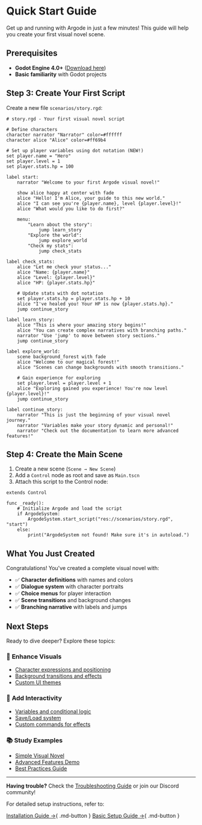 # Quick Start Guide

Get up and running with Argode in just a few minutes! This guide will help you create your first visual novel scene.

## Prerequisites

- **Godot Engine 4.0+** ([Download here](https://godotengine.org/))
- **Basic familiarity** with Godot projects





## Step 3: Create Your First Script

Create a new file `scenarios/story.rgd`:

```gdscript
# story.rgd - Your first visual novel script

# Define characters
character narrator "Narrator" color=#ffffff
character alice "Alice" color=#ff69b4  

# Set up player variables using dot notation (NEW!)
set player.name = "Hero"
set player.level = 1
set player.stats.hp = 100

label start:
    narrator "Welcome to your first Argode visual novel!"
    
    show alice happy at center with fade
    alice "Hello! I'm Alice, your guide to this new world."
    alice "I can see you're {player.name}, level {player.level}!"
    alice "What would you like to do first?"
    
    menu:
        "Learn about the story":
            jump learn_story
        "Explore the world":
            jump explore_world
        "Check my stats":
            jump check_stats

label check_stats:
    alice "Let me check your status..."
    alice "Name: {player.name}"
    alice "Level: {player.level}"
    alice "HP: {player.stats.hp}"
    
    # Update stats with dot notation
    set player.stats.hp = player.stats.hp + 10
    alice "I've healed you! Your HP is now {player.stats.hp}."
    jump continue_story

label learn_story:
    alice "This is where your amazing story begins!"
    alice "You can create complex narratives with branching paths."
    narrator "Use 'jump' to move between story sections."
    jump continue_story

label explore_world:
    scene background_forest with fade
    alice "Welcome to our magical forest!"
    alice "Scenes can change backgrounds with smooth transitions."
    
    # Gain experience for exploring
    set player.level = player.level + 1
    alice "Exploring gained you experience! You're now level {player.level}!"
    jump continue_story

label continue_story:
    narrator "This is just the beginning of your visual novel journey."
    narrator "Variables make your story dynamic and personal!"
    narrator "Check out the documentation to learn more advanced features!"
```

## Step 4: Create the Main Scene

1. Create a new scene (`Scene → New Scene`)
2. Add a `Control` node as root and save as `Main.tscn`
3. Attach this script to the Control node:

```gdscript
extends Control

func _ready():
    # Initialize Argode and load the script
    if ArgodeSystem:
        ArgodeSystem.start_script("res://scenarios/story.rgd", "start")
    else:
        print("ArgodeSystem not found! Make sure it's in autoload.")
```



## What You Just Created

Congratulations! You've created a complete visual novel with:

- ✅ **Character definitions** with names and colors
- ✅ **Dialogue system** with character portraits
- ✅ **Choice menus** for player interaction
- ✅ **Scene transitions** and background changes
- ✅ **Branching narrative** with labels and jumps

## Next Steps

Ready to dive deeper? Explore these topics:

### 🎨 **Enhance Visuals**
- [Character expressions and positioning](../script/commands.md#show)
- [Background transitions and effects](../script/commands.md#scene)
- [Custom UI themes](../ui/themes.md)

### 🎯 **Add Interactivity**
- [Variables and conditional logic](../script/variables.md)
- [Save/Load system](../advanced/save-system.md)
- [Custom commands for effects](../custom-commands/creating.md)

### 📚 **Study Examples**
- [Simple Visual Novel](../examples/simple-vn.md)
- [Advanced Features Demo](../examples/custom-features.md)
- [Best Practices Guide](../examples/best-practices.md)

---

**Having trouble?** Check the [Troubleshooting Guide](../advanced/debugging.md) or join our Discord community!

For detailed setup instructions, refer to:

[Installation Guide →](installation.md){ .md-button }
[Basic Setup Guide →](basic-setup.md){ .md-button }
